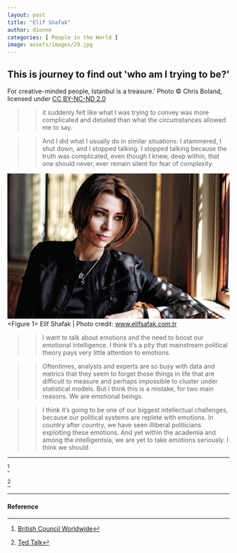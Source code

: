 ```yaml
---
layout: post
title: "Elif Shafak"
author: dionne
categories: [ People in the World ]
image: assets/images/29.jpg
---
```


## This is journey to find out 'who am I trying to be?'

For creative-minded people, Istanbul is a treasure.' Photo © Chris Boland, licensed under [CC BY-NC-ND 2.0](https://creativecommons.org/licenses/by-nc-nd/2.0/)

>> it suddenly felt like what I was trying to convey was more complicated and detailed than what the circumstances allowed me to say.

>> And I did what I usually do in similar situations: I stammered, I shut down, and I stopped talking. I stopped talking because the truth was complicated, even though I knew, deep within, that one should never, ever remain silent for fear of complexity.


![](/assets/images/31.jpg) \<Figure 1> Elif Shafak | Photo credit: www.elifsafak.com.tr


>> I want to talk about emotions and the need to boost our emotional intelligence. I think it’s a pity that mainstream political theory pays very little attention to emotions.

>> Oftentimes, analysts and experts are so busy with data and metrics that they seem to forget those things in life that are difficult to measure and perhaps impossible to cluster under statistical models. But I think this is a mistake, for two main reasons. We are emotional beings.

>> I think it’s going to be one of our biggest intellectual challenges, because our political systems are replete with emotions. In country after country, we have seen illiberal politicians exploiting these emotions. And yet within the academia and among the intelligentsia, we are yet to take emotions seriously. I think we should.


---

[^1]

[^2]

---

#### Reference

[^1]: [British Council Worldwide](https://www.britishcouncil.org/voices-magazine/elif-shafak-writing-english-brings-me-closer-turkey)

[^2]: [Ted Talk](https://www.ted.com/talks/elif_shafak_the_revolutionary_power_of_diverse_thought#t-37432)